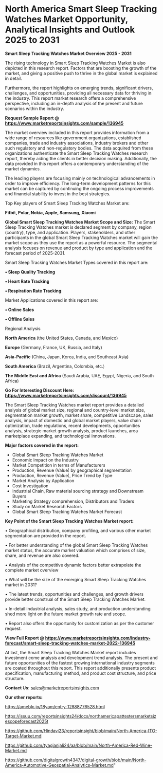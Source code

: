 # North America  Smart Sleep Tracking Watches Market Opportunity, Analytical Insights and Outlook 2025 to 2031

<Strong> Smart Sleep Tracking Watches Market Overview 2025 - 2031</strong>

The rising technology in Smart Sleep Tracking Watches Market is also depicted in this research report. Factors that are boosting the growth of the market, and giving a positive push to thrive in the global market is explained in detail.

Furthermore, the report highlights on emerging trends, significant drivers, challenges, and opportunities, providing all necessary data for thriving in the industry. This report market research offers a comprehensive perspective, including an in-depth analysis of the present and future scenarios within the industry.

<strong>Request Sample Report @ <a href=https://www.marketreportsinsights.com/sample/136945>https://www.marketreportsinsights.com/sample/136945</a></strong>

The market overview included in this report provides information from a wide range of resources like government organizations, established companies, trade and industry associations, industry brokers and other such regulatory and non-regulatory bodies. The data acquired from these organizations authenticate the Smart Sleep Tracking Watches research report, thereby aiding the clients in better decision making. Additionally, the data provided in this report offers a contemporary understanding of the market dynamics.

The leading players are focusing mainly on technological advancements in order to improve efficiency. The long-term development patterns for this market can be captured by continuing the ongoing process improvements and financial stability to invest in the best strategies.

Top Key players of Smart Sleep Tracking Watches Market are:

<strong>Fitbit, Polar, Nokia, Apple, Samsung, Xiaomi</strong>

<strong><b>Global Smart Sleep Tracking Watches Market Scope and Size:</b></strong>
The Smart Sleep Tracking Watches market is declared segment by company, region (country), type, and application. Players, stakeholders, and other participants in the global Smart Sleep Tracking Watches market will gain the market scope as they use the report as a powerful resource. The segmental analysis focuses on revenue and product by type and application and the forecast period of 2025-2031.

Smart Sleep Tracking Watches Market Types covered in this report are:

<strong>• Sleep Quality Tracking

• Heart Rate Tracking

• Respiration Rate Tracking</strong>

Market Applications covered in this report are:

<strong>• Online Sales

• Offline Sales</strong> 

Regional Analysis

<strong>North America</strong> (the United States, Canada, and Mexico)

<strong>Europe</strong> (Germany, France, UK, Russia, and Italy)

<strong>Asia-Pacific</strong> (China, Japan, Korea, India, and Southeast Asia)

<strong>South America</strong> (Brazil, Argentina, Colombia, etc.)

<strong>The Middle East and Africa</strong> (Saudi Arabia, UAE, Egypt, Nigeria, and South Africa)

<strong>Go For Interesting Discount Here: <a href=https://www.marketreportsinsights.com/discount/136945>https://www.marketreportsinsights.com/discount/136945</a></strong>

The Smart Sleep Tracking Watches market report provides a detailed analysis of global market size, regional and country-level market size, segmentation market growth, market share, competitive Landscape, sales analysis, impact of domestic and global market players, value chain optimization, trade regulations, recent developments, opportunities analysis, strategic market growth analysis, product launches, area marketplace expanding, and technological innovations.

<strong><b>Major factors covered in the report:</b></strong>
<ul>
  <li>Global Smart Sleep Tracking Watches Market </li>
  <li>Economic Impact on the Industry</li>
  <li>Market Competition in terms of Manufacturers</li>
  <li>Production, Revenue (Value) by geographical segmentation</li>
  <li>Production, Revenue (Value), Price Trend by Type</li>
  <li>Market Analysis by Application</li>
  <li>Cost Investigation</li>
  <li>Industrial Chain, Raw material sourcing strategy and Downstream Buyers</li>
  <li>Marketing Strategy comprehension, Distributors and Traders</li>
  <li>Study on Market Research Factors</li>
  <li>Global Smart Sleep Tracking Watches Market Forecast</li>
</ul>

<strong><b>Key Point of the Smart Sleep Tracking Watches Market report:</b></strong>

• Geographical distribution, company profiling, and various other market segmentation are provided in the report.

• For better understanding of the global Smart Sleep Tracking Watches market status, the accurate market valuation which comprises of size, share, and revenue are also covered.

• Analysis of the competitive dynamic factors better extrapolate the complete market overview

• What will be the size of the emerging Smart Sleep Tracking Watches market in 2031?

• The latest trends, opportunities and challenges, and growth drivers provide better construal of the Smart Sleep Tracking Watches Market.

• In-detail industrial analysis, sales study, and production understanding shed more light on the future market growth rate and scope.

• Report also offers the opportunity for customization as per the customer request.

<strong><b>View Full Report @ <a href=https://www.marketreportsinsights.com/industry-forecast/smart-sleep-tracking-watches-market-2022-136945>https://www.marketreportsinsights.com/industry-forecast/smart-sleep-tracking-watches-market-2022-136945</a></b></strong>


At last, the Smart Sleep Tracking Watches Market report includes investment come analysis and development trend analysis. The present and future opportunities of the fastest growing international industry segments are coated throughout this report. This report additionally presents product specification, manufacturing method, and product cost structure, and price structure.

<strong>Contact Us:</strong>
sales@marketreportsinsights.com

<strong>Our other reports:</strong>

<a href=https://ameblo.jp/18yam/entry-12888776528.html>https://ameblo.jp/18yam/entry-12888776528.html</a>

<a href=https://issuu.com/reportsinsights24/docs/northamericapattestersmarketsizescopeforecast2025t>https://issuu.com/reportsinsights24/docs/northamericapattestersmarketsizescopeforecast2025t</a>

<a href=https://github.com/Hindavi23/reportsinsight/blob/main/North-America-ITO-Target-Market.md>https://github.com/Hindavi23/reportsinsight/blob/main/North-America-ITO-Target-Market.md</a>

<a href=https://github.com/tyagianjali24/aa/blob/main/North-America-Red-Wine-Market.md>https://github.com/tyagianjali24/aa/blob/main/North-America-Red-Wine-Market.md</a>

<a href=https://github.com/digitalgrowth4347/digital-growth/blob/main/North-America-Automotive-Geospatial-Analytics-Market.md>https://github.com/digitalgrowth4347/digital-growth/blob/main/North-America-Automotive-Geospatial-Analytics-Market.md</a>"
